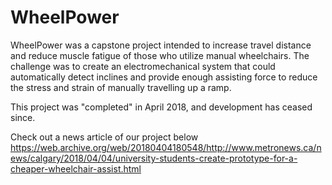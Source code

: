 # WheelPower

WheelPower was a capstone project intended to increase travel distance and reduce muscle fatigue of those who utilize manual wheelchairs.
The challenge was to create an electromechanical system that could automatically detect inclines and provide enough assisting force to reduce the stress and strain of manually travelling up a ramp.

This project was "completed" in April 2018, and development has ceased since.

Check out a news article of our project below
https://web.archive.org/web/20180404180548/http://www.metronews.ca/news/calgary/2018/04/04/university-students-create-prototype-for-a-cheaper-wheelchair-assist.html
